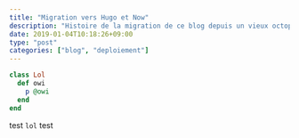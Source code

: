 ```yaml
---
title: "Migration vers Hugo et Now"
description: "Histoire de la migration de ce blog depuis un vieux octopress vers Hugo et Now pour le build et l'hebergement"
date: 2019-01-04T10:18:26+09:00
type: "post"
categories: ["blog", "deploiement"]
---
```


```ruby
class Lol
  def owi
    p @owi
  end
end
```

test `lol` test
